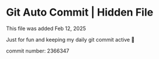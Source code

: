 # Git Auto Commit | Hidden File

This file was added Feb 12, 2025

Just for fun and keeping my daily git commit active 🤪

commit number: 2366347
